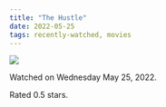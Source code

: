 ```yaml
---
title: "The Hustle"
date: 2022-05-25
tags: recently-watched, movies
---
```


<div class="letterboxd-movie-data-content">
   <p><img src="https://a.ltrbxd.com/resized/film-poster/3/8/1/8/3/0/381830-the-hustle-0-600-0-900-crop.jpg?v=cd6c609fd3"/></p> <p>Watched on Wednesday May 25, 2022.</p> 
  <p>Rated 0.5 stars.<p>
  <div class="float-clear"></div>
</div>
